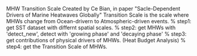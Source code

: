 MHW Transition Scale
Created by Ce Bian, in paper "Sacle-Dependent Drivers of Marine Heatwaves Globally"
Transition Scale is the scale where MHWs change from Ocean-drivern to Atmospheric-driven events.
% step1: get SST dataset with differnt spatial scales.
% step2: get MHWs with 'detect_new', detect with 'growing phase' and 'decaying phase'
% step3: get contributions of physical drivers of MHWs. (Heat Budget Analysis)
% step4: get the Transition Scale of MHWs.
